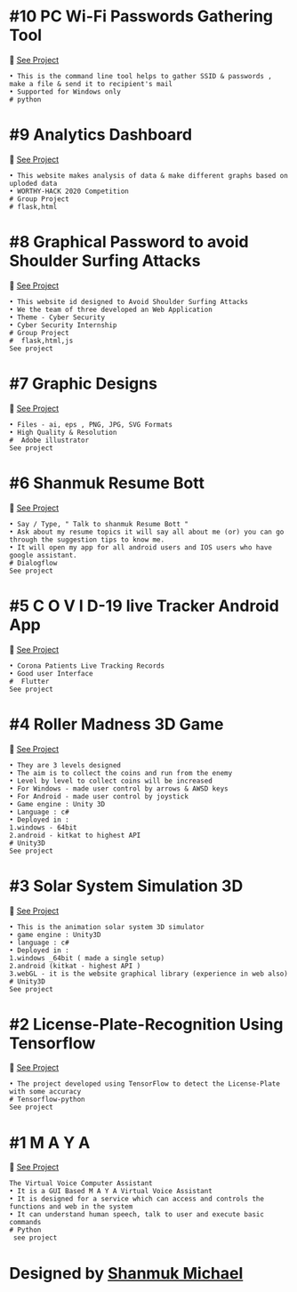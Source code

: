 # #10 PC Wi-Fi Passwords Gathering Tool
:link: <a href="https://github.com/shanmukmichael/PC-Wi-Fi-Passwords-Gathering-Tool">See Project</a>
```
• This is the command line tool helps to gather SSID & passwords , make a file & send it to recipient's mail
• Supported for Windows only
# python
```

# #9 Analytics Dashboard
:link: <a href="https://github.com/shanmukmichael/Analytics-Dashboard">See Project</a>
```
• This website makes analysis of data & make different graphs based on uploded data
• WORTHY-HACK 2020 Competition
# Group Project
# flask,html
```

# #8 Graphical Password to avoid Shoulder Surfing Attacks
:link: <a href="https://github.com/shanmukmichael/Graphical-Password-to-Avoid-Shoulder-Surfing">See Project</a>
```
• This website id designed to Avoid Shoulder Surfing Attacks
• We the team of three developed an Web Application
• Theme - Cyber Security
• Cyber Security Internship
# Group Project
#  flask,html,js
See project
```
# #7 Graphic Designs
:link: <a href="https://github.com/shanmukmichael/Graphic-Designs">See Project</a>
```
• Files - ai, eps , PNG, JPG, SVG Formats
• High Quality & Resolution
#  Adobe illustrator
See project
```
# #6 Shanmuk Resume Bott
:link: <a href="https://github.com/shanmukmichael/Shanmuk-Resume-Bott">See Project</a>
```
• Say / Type, " Talk to shanmuk Resume Bott "
• Ask about my resume topics it will say all about me (or) you can go through the suggestion tips to know me.
• It will open my app for all android users and IOS users who have google assistant.
# Dialogflow
See project
```
# #5 C O V I D-19 live Tracker Android App
:link: <a href="https://github.com/shanmukmichael/COVID-19-Live-Tracker">See Project</a>
```
• Corona Patients Live Tracking Records
• Good user Interface
#  Flutter
See project 
```

# #4 Roller Madness 3D Game
:link: <a href="https://github.com/shanmukmichael/Roller-Madness-3D-Game">See Project</a>
```
• They are 3 levels designed
• The aim is to collect the coins and run from the enemy
• Level by level to collect coins will be increased
• For Windows - made user control by arrows & AWSD keys
• For Android - made user control by joystick
• Game engine : Unity 3D
• Language : c#
• Deployed in :
1.windows - 64bit
2.android - kitkat to highest API
# Unity3D
See project 
```

# #3 Solar System Simulation 3D
:link: <a href="https://github.com/shanmukmichael/Solar-System-Simulation-3D">See Project</a>
```
• This is the animation solar system 3D simulator
• game engine : Unity3D
• language : c#
• Deployed in :
1.windows _64bit ( made a single setup)
2.android (kitkat - highest API )
3.webGL - it is the website graphical library (experience in web also)
# Unity3D
See project 
```
# #2 License-Plate-Recognition Using Tensorflow
:link: <a href="https://github.com/shanmukmichael/License-Plate-Recognition-Using-Tensorflow">See Project</a>
```
• The project developed using TensorFlow to detect the License-Plate with some accuracy
# Tensorflow-python
See project
```
# #1 M A Y A 
:link: <a href="https://github.com/shanmukmichael/MAYA-Virtual-Voice-Assistant">See Project</a>
```
The Virtual Voice Computer Assistant
• It is a GUI Based M A Y A Virtual Voice Assistant
• It is designed for a service which can access and controls the functions and web in the system
• It can understand human speech, talk to user and execute basic commands
# Python
 see project 
 ```

# Designed by **[Shanmuk Michael](https://www.google.com/search?q=Shanmuk+Michael&rlz=1C1GCEA_enIN857IN857&oq=Shanmuk+Michael&aqs=chrome..69i57j69i60l3.9741j0j8&sourceid=chrome&ie=UTF-8)** 


